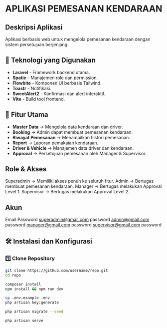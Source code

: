 # APLIKASI PEMESANAN KENDARAAN

## Deskripsi Aplikasi
Aplikasi berbasis web untuk mengelola pemesanan kendaraan dengan sistem persetujuan berjenjang.

## 🚀 Teknologi yang Digunakan
- **Laravel** - Framework backend utama.
- **Spatie** - Manajemen role dan permission.
- **Flowbite** - Komponen UI berbasis Tailwind.
- **Toastr** - Notifikasi.
- **SweetAlert2** - Konfirmasi dan alert interaktif.
- **Vite** - Build tool frontend.

## 📌 Fitur Utama
- **Master Data** → Mengelola data kendaraan dan driver.
- **Booking** → Admin dapat membuat pemesanan kendaraan.
- **Riwayat Pemesanan** → Menampilkan histori pemesanan.
- **Report** → Laporan pemakaian kendaraan.
- **Driver & Vehicle** → Manajemen data driver dan kendaraan.
- **Approval** → Persetujuan pemesanan oleh Manager & Supervisor.

## Role & Akses
Superadmin → Memiliki akses penuh ke seluruh fitur.
Admin → Bertugas membuat pemesanan kendaraan.
Manager → Bertugas melakukan Approval Level 1.
Supervisor → Bertugas melakukan Approval Level 2.

## Akun
Email	                Password
superadmin@gmail.com	password
admin@gmail.com	        password
manager@gmail.com	    password
supervisor@gmail.com	password

## 🛠 Instalasi dan Konfigurasi
### 1️⃣ **Clone Repository**
```bash
git clone https://github.com/username/repo.git
cd repo

composer install
npm install && npm run dev

cp .env.example .env
php artisan key:generate

php artisan migrate --seed

php artisan serve
